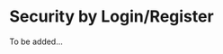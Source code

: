 # Security by Login/Register

To be added...

<!-- TODO : Uitwerken via onderstaande websites -->

<!-- TODO : https://www.loginradius.com/blog/engineering/implementing-authentication-on-vuejs-using-jwt/ -->

<!-- TODO : https://www.bezkoder.com/vue-3-authentication-jwt/ -->